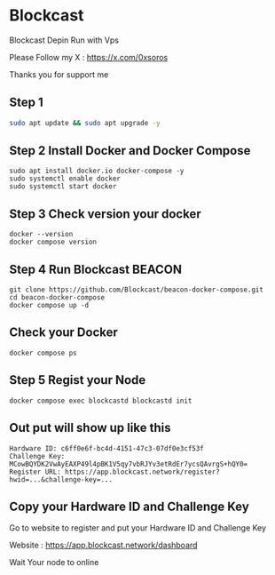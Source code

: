 # Blockcast

Blockcast Depin Run with Vps

Please Follow my X : https://x.com/0xsoros

Thanks you for support me

## Step 1 
```bash
sudo apt update && sudo apt upgrade -y
```
## Step 2 Install Docker and Docker Compose
```
sudo apt install docker.io docker-compose -y
sudo systemctl enable docker
sudo systemctl start docker
```
## Step 3 Check version your docker
```
docker --version
docker compose version
```
## Step 4 Run Blockcast BEACON
```
git clone https://github.com/Blockcast/beacon-docker-compose.git
cd beacon-docker-compose
docker compose up -d
```
## Check your Docker
```
docker compose ps
```
## Step 5 Regist your Node
```
docker compose exec blockcastd blockcastd init
```
## Out put will show up like this 
```
Hardware ID: c6ff0e6f-bc4d-4151-47c3-07df0e3cf53f
Challenge Key: MCowBQYDK2VwAyEAXP49l4pBK1V5qy7vbRJYv3etRdEr7ycsQAvrgS+hQY0=
Register URL: https://app.blockcast.network/register?hwid=...&challenge-key=...
```
## Copy your Hardware ID and Challenge Key
Go to website to register and put your Hardware ID and Challenge Key

Website : https://app.blockcast.network/dashboard

Wait Your node to online


